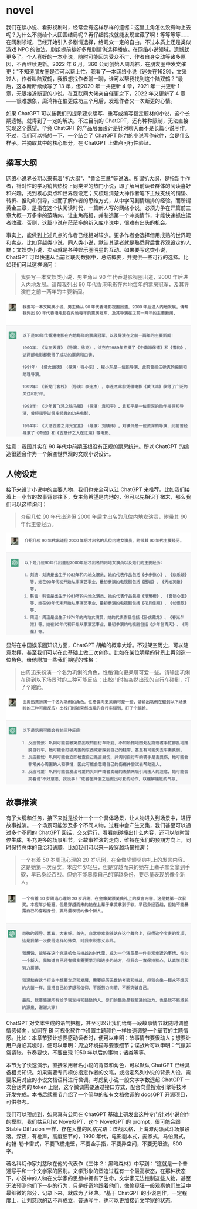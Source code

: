 # novel

我们在读小说、看影视剧时，经常会有这样那样的遗憾：这里主角怎么没有吻上去呢？为什么不能给个大团圆结局呢？再仔细找找就能发现宝藏了啊！等等等等……在网剧领域，已经开始引入多剧情选择，给观众一定的自由。不过本质上还是类似游戏 NPC 的做法，剧组提前排好多段剧情供选择播放。在网络小说领域，遗憾就更多了。个人喜好的一本小说，随时可能因为受众不广、作者自身变动等诸多原因，不再继续更新。2022 年 6 月，360 公司创始人周鸿祎，在朋友圈中发文催更："不知道朋友圈是否可以帮上忙，我看了一本网络小说《迷失在1629》，文采过人，作者叫陆双鹤，我很想找作者聊一聊，谁可以帮我找到这个陆双鹤？"最后，这本断断续续写了 13 年，但2020 年一共更新 4 章，2021 年一共更新 1 章，无限接近断更的小说，在互联网大佬亲自催更之下，2022 年又更新了 4 章——很难想象，周鸿祎在催更成功三个月后，发现作者又一次断更的心情。

如果 ChatGPT 可以按我们的提示要求续写、重写或编写指定题材的小说，这个长期遗憾，就得到了一定的解决。不过目前的 ChatGPT，还有种种限制，无法直接实现这个愿望。毕竟 ChatGPT 的产品层面设计是针对聊天而不是长篇小说写作。不过，我们可以畅想一下，一个结合了 ChatGPT 能力的小说写作软件，会是什么样子。并摘取其中的核心部分，在 ChatGPT 上做点可行性验证。

## 撰写大纲

网络小说界长期以来有着"扒大纲"、"黄金三章"等说法。所谓扒大纲，是指新手作者，针对性的学习销售热榜上同类型的热门小说，即了解当前读者群体的阅读喜好和兴趣，找到核心卖点和世界观设定；又梳理清楚大神作者笔下主线支线的铺垫、转折、推动和引导，进而了解作者的思维方式，从中学习剧情编排的经验。而所谓黄金三章，是指在这个快阅读时代，一篇新人写的网络小说，必须力争在开篇前三章大概一万多字的范畴内，让主角亮相，并制造第一个冲突情节，才能快速抓住读者收藏。否则，这篇小说在茫茫多的新入库小说中，很难有出头的机会。

事实上，能做到上述几点的作者已经相对较少。更多作者会选择借用成熟的世界观和卖点。比如穿越类小说，同人类小说，默认其读者就是熟悉背后世界观设定的人群；文娱类小说，卖点就是各种娱乐圈明星的互动。如果要写这类小说，ChatGPT 可以快速从当前互联网数据中，总结概要，并提供一些可行的选择。比如我们可以这样询问：

> 我要写一本文娱类小说，男主角从 90 年代香港影视圈出道，2000 年后进入内地发展。请帮我列出 90 年代香港电影在内地每年的票房冠军，及其导演在之前一两年的主要新闻。

![](/images/awesome/novel-1.png)

注意：我国其实在 90 年代中前期压根没有正规的票房统计。所以 ChatGPT 的编造很适合作为一个架空世界观的文娱小说设计。

## 人物设定

接下来设计小说中的主要人物，我们也完全可以让 ChatGPT 来推荐。比如我们接着上一小节的故事背景往下，女主角希望是内地的，但可以先相识于微末，那么我们可以这样询问：

> 介绍几位 90 年代出道但 2000 年后才出名的几位内地女演员，附带其 90 年代主要经历。

![](/images/awesome/novel-2.png)

显然在中国娱乐圈知识方面，ChatGPT 胡编的概率大增。不过架空历史，可以随意发挥，甚至我们可以在此基础上做二次创作。比如在某位明星的背景上再创造一位角色，给他附加一些我们期望的性格：

> 由周迅来扮演一个名为巩俐的角色，性格偏向更呆萌可爱一些。请输出巩俐在碰到以下场景时的三种可能反应：出校门时被突然出现的自行车碰到，打了个踉跄。

![](/images/awesome/novel-3.png)

## 故事推演

有了大纲和任务，接下来就是设计一个一个具体场景，让人物进入到场景中，进行故事推演。一个场景可能涉及多个不同人物，过程中会产生交集，我们甚至可以通过多个不同的 ChatGPT 回话，交叉运行，看看能碰撞出什么内容，还可以随时暂停生成，补充更多的场景细节，让故事推演的走向，维持在我们的预期方向上，同时保持总体的自洽和通顺。比如我们可以来一段穿越场景推演：

> 一个有着 50 岁周迅心理的 20 岁巩俐，在金像奖颁奖典礼上的发言内容。这是她第一次获奖，本应年少轻狂，但是穿越而来的她在上辈子拿奖拿到手软，早已身经百战。但她不能暴露自己的穿越身份，要尽量表现的像个新人。

![](/images/awesome/novel-4.png)

ChatGPT 对文本生成的语气把握，甚至可以让我们给每一段故事情节就随时调整情感倾向，如同在 BI 可视化软件中设置主题颜色一样快速调整一个章节的主题情感。比如：本章节预计想要感动读者时，便可以申明：故事情节要很动人；想要让用户身临其境时，便可以申明：周边环境描写要很细节；谍战片可以申明：气氛非常紧张，节奏要快，不要出现 1950 年以后的事物；诸类等等。

本节为了快速演示，直接采用著名小说的背景和角色，可以默认 ChatGPT 已经具备相关知识。如果需要专门模仿指定作者的文笔，或指定系列小说的背景人设，需要采用对应的小说文档语料进行微调。考虑到小说一般文字字数远超 ChatGPT 一次会话内的 token 上限，这个微调需要通过接口方式，配合向量搜索引擎等技术开发完成。本书后续章节介绍了一个简单的私有文档微调的 docsGPT 开源项目，可供参考。

我们可以预想到，如果真有公司在 ChatGPT 基础上研发出这种专门针对小说创作的模型，我们姑且叫它 NovelGPT，这个 NovelGPT 的 prompt，很可能会跟 Stable Diffusion 一样，存在大量的风格咒语：谍战风格，上海滩两派武斗场景段落。深夜，有枪声，高度细节的，1930 年代，电影剧本式，麦家式，马伯庸式，约翰-勒卡雷式，不要飞檐走壁，不要金手指，不要异空间，不要无限流，500 字。

著名科幻作家刘慈欣在他的代表作《三体 2：黑暗森林》中写到："这就是一个普通写手和一个文学家的区别。文学形象的塑造过程有一个最高状态，在那种状态下，小说中的人物在文学家的思想中拥有了生命，文学家无法控制这些人物，甚至无法预测他们下一步的行为，只是好奇地跟着他们，像偷窥狂一般观察他们生活中最细微的部分，记录下来，就成为了经典。"基于 ChatGPT 的小说创作，一定程度上，让刘慈欣的话不再成立，普通写手，也可以更加接近文学家的状态。

